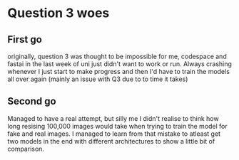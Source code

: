 # Question 3 woes
## First go
originally, question 3 was thought to be impossible for me, codespace and fastai in the last week of uni just didn't want to work or run. 
Always crashing whenever I just start to make progress and then I'd have to train the models all over again (mainly an issue with Q3 due to to time it takes)

## Second go
Managed to have a real attempt, but silly me I didn't realise to think how long resising 100,000 images would take when trying to train the model for fake and real images.
I managed to learn from that mistake to atleast get two models in the end with different architectures to show a little bit of comparison.
